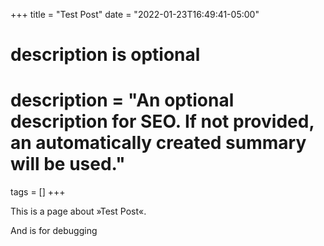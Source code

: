 +++
title = "Test Post"
date = "2022-01-23T16:49:41-05:00"

#
# description is optional
#
# description = "An optional description for SEO. If not provided, an automatically created summary will be used."

tags = []
+++

This is a page about »Test Post«.

And is for debugging
